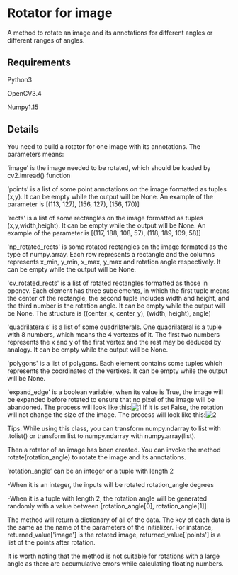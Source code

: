 # Rotator for image
A method to rotate an image and its annotations for different angles or different ranges of angles.

Requirements
-------
Python3

OpenCV3.4

Numpy1.15

Details
-------
You need to build a rotator for one image with its annotations. The parameters means:

‘image’ is the image needed to be rotated, which should be loaded by cv2.imread() function

‘points’ is a list of some point annotations on the image formatted as tuples (x,y). It can be empty while the output will be None. An example of the parameter is [(113, 127), (156, 127), (156, 170)]

‘rects’ is a list of some rectangles on the image formatted as tuples (x,y,width,height). It can be empty while the output will be None. An example of the parameter is [(117, 188, 108, 57), (118, 189, 109, 58)]

'np_rotated_rects' is some rotated rectangles on the image formated as the type of numpy.array. Each row represents a rectangle and the columns represents x_min, y_min, x_max, y_max and rotation angle respectively. It can be empty while the output will be None.

'cv_rotated_rects' is a list of rotated rectangles formatted as those in opencv. Each element has three subelements, in which the first tuple means the center of the rectangle, the second tuple includes width and height, and the third number is the rotation angle. It can be empty while the output will be None. The structure is ((center_x, center_y), (width, height), angle)

'quadrilaterals' is a list of some quadrilaterals. One quadrilateral is a tuple with 8 numbers, which means the 4 vertexes of it. The first two numbers represents the x and y of the first vertex and the rest may be deduced by analogy. It can be empty while the output will be None.

'polygons' is a list of polygons. Each element contains some tuples which represents the coordinates of the vertixes. It can be empty while the output will be None.

'expand_edge' is a boolean variable, when its value is True, the image will be expanded before rotated to ensure that no pixel of the image will be abandoned. The process will look like this:![1](https://github.com/Alpaca07/Rotator_for_image/blob/master/examples/sketch1.png)
If it is set False, the rotation will not change the size of the image. The process will look like this:![2](https://github.com/Alpaca07/Rotator_for_image/blob/master/examples/sketch2.png)

Tips: While using this class, you can transform numpy.ndarray to list with .tolist() or transform list to numpy.ndarray with numpy.array(list).

Then a rotator of an image has been created. You can invoke the method rotate(rotation_angle) to rotate the image and its annotations.

‘rotation_angle’ can be an integer or a tuple with length 2

-When it is an integer, the inputs will be rotated rotation_angle degrees

-When it is a tuple with length 2, the rotation angle will be generated randomly with a value between [rotation_angle[0], rotation_angle[1]]

The method will return a dictionary of all of the data. The key of each data is the same as the name of the parameters of the initializer. For instance, returned_value['image'] is the rotated image, returned_value['points'] is a list of the points after rotation.


It is worth noting that the method is not suitable for rotations with a large angle as there are accumulative errors while calculating floating numbers.
